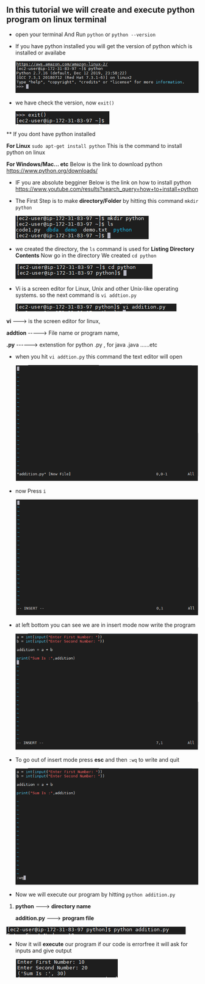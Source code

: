 ## In this tutorial we will create and execute python program on linux terminal
* open your terminal And Run `python` or `python --version`
* If you have python installed you will get the version of python which is installed or availabe

  ![](images/1.PNG)

* we have check the version, now `exit()`


  ![](images/2.PNG)

** If you dont have python installed 

**For Linux** `sudo apt-get install python` 
This is the command to install python on linux 

**For Windows/Mac... etc** Below is the link to download python
<https://www.python.org/downloads/>

* IF you are absolute begginer Below is the link on how to install python
<https://www.youtube.com/results?search_query=how+to+install+python>

* The First Step is to make **directory/Folder** by hitting this command `mkdir python`


   ![](images/3.PNG)


* we created the directory, the `ls` command is used for **Listing Directory Contents**
Now go in the directory We created `cd python`


  ![](images/4.PNG)


* Vi is a screen editor for Linux, Unix and other Unix-like operating systems. 
so the next command is `vi addtion.py`


   ![](images/5.PNG)

**vi** ---> is the screen editor for linux,

**addtion** -----> File name or program name,

**.py** ------> extenstion for python .py , for java .java ......etc

* when you hit `vi addtion.py` this command the text editor will open


  ![](images/6.PNG)


* now Press `i` 

  ![](images/7.PNG)

* at left bottom you can see we are in insert mode 
now write the program

  ![](images/8.PNG)

* To go out of insert mode press **esc**
and then `:wq` to write and quit

  ![](images/9.PNG)

* Now we will execute our program by hitting 
`python addition.py`
1. **python** ---> **directory name**

   **addition.py** ---> **program file**


  ![](images/10.PNG)


* Now it will **execute** our program 
if our code is errorfree it will ask for inputs
and give output


  ![](images/11.PNG)








